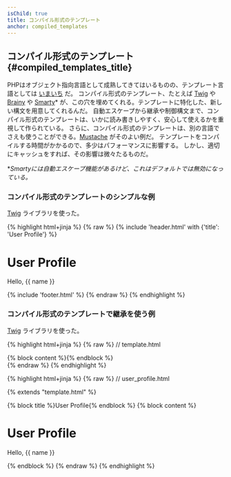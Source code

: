 ```yaml
---
isChild: true
title: コンパイル形式のテンプレート
anchor: compiled_templates
---
```


## コンパイル形式のテンプレート {#compiled_templates_title}

PHPはオブジェクト指向言語として成熟してきてはいるものの、テンプレート言語としては
[いまいち][article_templating_engines] だ。
コンパイル形式のテンプレート、たとえば [Twig] や [Brainy] や [Smarty]*
が、この穴を埋めてくれる。テンプレートに特化した、新しい構文を用意してくれるんだ。
自動エスケープから継承や制御構文まで、コンパイル形式のテンプレートは、いかに読み書きしやすく、安心して使えるかを重視して作られている。
さらに、コンパイル形式のテンプレートは、別の言語でさえも使うことができる。[Mustache] がそのよい例だ。
テンプレートをコンパイルする時間がかかるので、多少はパフォーマンスに影響する。
しかし、適切にキャッシュをすれば、その影響は微々たるものだ。

**Smartyには自動エスケープ機能があるけど、これはデフォルトでは無効になっている。*

### コンパイル形式のテンプレートのシンプルな例

[Twig] ライブラリを使った。

{% highlight html+jinja %}
{% raw %}
{% include 'header.html' with {'title': 'User Profile'} %}

<h1>User Profile</h1>
<p>Hello, {{ name }}</p>

{% include 'footer.html' %}
{% endraw %}
{% endhighlight %}

### コンパイル形式のテンプレートで継承を使う例

[Twig] ライブラリを使った。

{% highlight html+jinja %}
{% raw %}
// template.html

<html>
<head>
    <title>{% block title %}{% endblock %}</title>
</head>
<body>

<main>
    {% block content %}{% endblock %}
</main>

</body>
</html>
{% endraw %}
{% endhighlight %}

{% highlight html+jinja %}
{% raw %}
// user_profile.html

{% extends "template.html" %}

{% block title %}User Profile{% endblock %}
{% block content %}
    <h1>User Profile</h1>
    <p>Hello, {{ name }}</p>
{% endblock %}
{% endraw %}
{% endhighlight %}


[article_templating_engines]: http://fabien.potencier.org/article/34/templating-engines-in-php
[Twig]: https://twig.symfony.com/
[Brainy]: https://github.com/box/brainy
[Smarty]: https://www.smarty.net/
[Mustache]: https://mustache.github.io/

